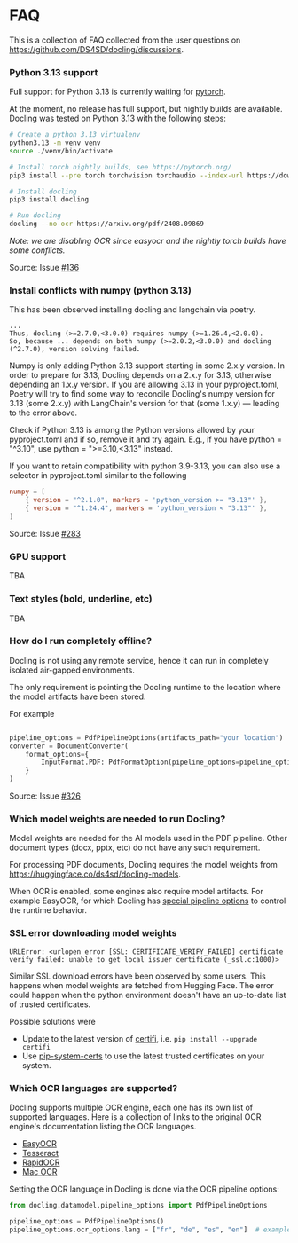 # FAQ

This is a collection of FAQ collected from the user questions on <https://github.com/DS4SD/docling/discussions>.


### Python 3.13 support

Full support for Python 3.13 is currently waiting for [pytorch](https://github.com/pytorch/pytorch).

At the moment, no release has full support, but nightly builds are available. Docling was tested on Python 3.13 with the following steps:

```sh
# Create a python 3.13 virtualenv
python3.13 -m venv venv
source ./venv/bin/activate

# Install torch nightly builds, see https://pytorch.org/
pip3 install --pre torch torchvision torchaudio --index-url https://download.pytorch.org/whl/nightly/cpu

# Install docling
pip3 install docling

# Run docling
docling --no-ocr https://arxiv.org/pdf/2408.09869
```

_Note: we are disabling OCR since easyocr and the nightly torch builds have some conflicts._

Source: Issue [#136](https://github.com/DS4SD/docling/issues/136)


### Install conflicts with numpy (python 3.13)


This has been observed installing docling and langchain via poetry.

```
...
Thus, docling (>=2.7.0,<3.0.0) requires numpy (>=1.26.4,<2.0.0).
So, because ... depends on both numpy (>=2.0.2,<3.0.0) and docling (^2.7.0), version solving failed.
```

Numpy is only adding Python 3.13 support starting in some 2.x.y version. In order to prepare for 3.13, Docling depends on a 2.x.y for 3.13, otherwise depending an 1.x.y version. If you are allowing 3.13 in your pyproject.toml, Poetry will try to find some way to reconcile Docling's numpy version for 3.13 (some 2.x.y) with LangChain's version for that (some 1.x.y) — leading to the error above.

Check if Python 3.13 is among the Python versions allowed by your pyproject.toml and if so, remove it and try again.
E.g., if you have python = "^3.10", use python = ">=3.10,<3.13" instead.

If you want to retain compatibility with python 3.9-3.13, you can also use a selector in pyproject.toml similar to the following

```toml
numpy = [
    { version = "^2.1.0", markers = 'python_version >= "3.13"' },
    { version = "^1.24.4", markers = 'python_version < "3.13"' },
]
```


Source: Issue [#283](https://github.com/DS4SD/docling/issues/283#issuecomment-2465035868)


### GPU support

TBA


### Text styles (bold, underline, etc)

TBA


### How do I run completely offline?

Docling is not using any remote service, hence it can run in completely isolated air-gapped environments.

The only requirement is pointing the Docling runtime to the location where the model artifacts have been stored.

For example

```py

pipeline_options = PdfPipelineOptions(artifacts_path="your location")
converter = DocumentConverter(
    format_options={
        InputFormat.PDF: PdfFormatOption(pipeline_options=pipeline_options)
    }
)
```

Source: Issue [#326](https://github.com/DS4SD/docling/issues/326)


### Which model weights are needed to run Docling?

Model weights are needed for the AI models used in the PDF pipeline. Other document types (docx, pptx, etc) do not have any such requirement.

For processing PDF documents, Docling requires the model weights from <https://huggingface.co/ds4sd/docling-models>.

When OCR is enabled, some engines also require model artifacts. For example EasyOCR, for which Docling has [special pipeline options](https://github.com/DS4SD/docling/blob/main/docling/datamodel/pipeline_options.py#L68) to control the runtime behavior.



### SSL error downloading model weights

```
URLError: <urlopen error [SSL: CERTIFICATE_VERIFY_FAILED] certificate verify failed: unable to get local issuer certificate (_ssl.c:1000)>
```

Similar SSL download errors have been observed by some users. This happens when model weights are fetched from Hugging Face.
The error could happen when the python environment doesn't have an up-to-date list of trusted certificates.

Possible solutions were

- Update to the latest version of [certifi](https://pypi.org/project/certifi/), i.e. `pip install --upgrade certifi`
- Use [pip-system-certs](https://pypi.org/project/pip-system-certs/) to use the latest trusted certificates on your system.


### Which OCR languages are supported?

Docling supports multiple OCR engine, each one has its own list of supported languages.
Here is a collection of links to the original OCR engine's documentation listing the OCR languages.

- [EasyOCR](https://www.jaided.ai/easyocr/)
- [Tesseract](https://tesseract-ocr.github.io/tessdoc/Data-Files-in-different-versions.html)
- [RapidOCR](https://rapidai.github.io/RapidOCRDocs/blog/2022/09/28/%E6%94%AF%E6%8C%81%E8%AF%86%E5%88%AB%E8%AF%AD%E8%A8%80/)
- [Mac OCR](https://github.com/straussmaximilian/ocrmac/tree/main?tab=readme-ov-file#example-select-language-preference)

Setting the OCR language in Docling is done via the OCR pipeline options:

```py
from docling.datamodel.pipeline_options import PdfPipelineOptions

pipeline_options = PdfPipelineOptions()
pipeline_options.ocr_options.lang = ["fr", "de", "es", "en"]  # example of languages for easyCOR
```
